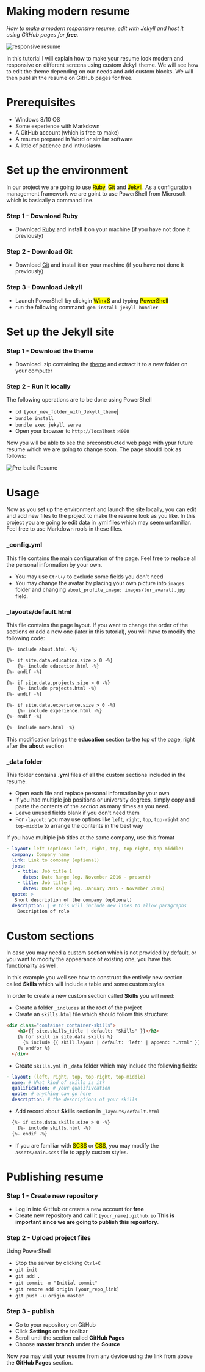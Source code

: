 # Making modern resume

*How to make a modern responsive resume, edit with Jekyll and host it using GitHub pages for **free**.*

![responsive resume](./readme_data/Front.JPG)

In this tutorial I will explain how to make your resume look modern and responsive on different screens using custom Jekyll theme. We will see how to edit the theme depending on our needs and add custom blocks. We will then publish the resume on GitHub pages for free.

# Prerequisites

* Windows 8/10 OS
* Some experience with Markdown
* A GitHub account (which is free to make)
* A resume prepared in Word or similar software
* A little of patience and inthusiasm

# Set up the environment
In our project we are going to use <mark>Ruby</mark>, <mark>Git</mark> and <mark>Jekyll</mark>. As a configuration management framework we are goint to use PowerShell from Microsoft which is basically a command line.

### Step 1 - Download Ruby
* Download [Ruby](https://rubyinstaller.org/downloads/) and install it on your machine (if you have not done it previously)

### Step 2 - Download Git
* Download [Git](https://git-scm.com/downloads) and install it on your machine (if you have not done it previously)

### Step 3 - Download Jekyll
* Launch PowerShell by clickgin <mark>Win+S</mark> and typing <mark>PowerShell</mark>
* run the following command: `gem install jekyll bundler`

# Set up the Jekyll site

### Step 1 - Download the theme
* Download .zip containing the [theme](https://github.com/sproogen/modern-resume-theme/archive/gh-pages.zip) and extract it to a new folder on your computer

### Step 2 - Run it locally
The following operations are to be done using PowerShell
* `cd [your_new_folder_with_Jekyll_theme`]
* `bundle install`
* `bundle exec jekyll serve`
* Open your browser to `http://localhost:4000`

Now you will be able to see the preconstructed web page with ypur future resume which we are going to change soon. The page should look as follows:

![Pre-build Resume](./readme_data/pre-built.JPG)

# Usage

Now as you set up the environment and launch the site locally, you can edit and add new files to the project to make the resume look as you like. In this project you are going to edit data in .yml files which may seem unfamiliar. Feel free to use Markdown rools in these files.

### _config.yml
This file contains the main configuration of the page. Feel free to replace all the personal information by your own.
* You may use `Ctrl+/` to exclude some fields you don't need
* You may change the avatar by placing your own picture into `images` folder and changing `about_profile_image: images/[ur_avarat].jpg` field.

### _layouts/default.html
This file contains the page layout. If you want to change the order of the sections or add a new one (later in this tutorial), you will have to modify the following code:

``` html
{%- include about.html -%}

{%- if site.data.education.size > 0 -%}
    {%- include education.html -%}
{%- endif -%}

{%- if site.data.projects.size > 0 -%}
    {%- include projects.html -%}
{%- endif -%}

{%- if site.data.experience.size > 0 -%}
    {%- include experience.html -%}
{%- endif -%}

{%- include more.html -%}
```

This modification brings the **education** section to the top of the page, right after the **about** section

### _data folder
This folder contains **.yml** files of all the custom sections included in the resume.
* Open each file and replace personal information by your own
* If you had multiple job positions or university degrees, simply copy and paste the contents of the *section* as many times as you need.
* Leave unused fields blank if you don't need them
* For `-layout:` you may use options like `left`, `right`, `top`, `top-right` and `top-middle` to arrange the contents in the best way

If you have multiple job titles at the same company, use this fromat

``` yml
- layout: left (options: left, right, top, top-right, top-middle)
  company: Company name
  link: Link to company (optional)
  jobs:
    - title: Job title 1
      dates: Date Range (eg. November 2016 - present)
    - title: Job title 2
      dates: Date Range (eg. January 2015 - November 2016)
  quote: >
   Short description of the company (optional)
  description: | # this will include new lines to allow paragraphs
    Description of role
```

# Custom sections
In case you may need a custom section which is not provided by default, or you want to modify the appearance of existing one, you have this functionality as well.

In this example you well see how to construct the entirely new section called **Skills** which will include a table and some custom styles.

In order to create a new custom section called **Skills** you will need:
* Create a folder `_includes` at the root of the project
* Create an `skills.html` file which should follow this structure:

``` html
<div class="container container-skills">
    <h3>{{ site.skills_title | default: "Skills" }}</h3>
    {% for skill in site.data.skills %}
      {% include {{ skill.layout | default: 'left' | append: ".html" }} item=skill %}
    {% endfor %}
  </div>
```

* Create `skills.yml` in `_data` folder which may include the following fields:

``` yml
- layout: (left, right, top, top-right, top-middle)
  name: # What kind of skills is it?
  qualification: # your qualifivcation
  quote: # anything can go here
  description: # the descriptions of your skills
```

* Add record about **Skills** section in `_layouts/default.html`

``` html
  {%- if site.data.skills.size > 0 -%}
    {%- include skills.html -%}
  {%- endif -%}
```
* If you are familiar with <mark>SCSS</mark> or <mark>CSS</mark>, you may modify the `assets/main.scss` file to apply custom styles.

# Publishing resume

### Step 1 - Create new repository
* Log in into GitHub or create a new account for **free**
* Create new repository and call it `[your_name].github.io` **This is important since we are going to publish this repository**.

### Step 2 - Upload project files
Using PowerShell
* Stop the server by clicking `Ctrl+C`
* `git init`
* `git add .`
* `git commit -m "Initial commit"`
* `git remore add origin [your_repo_link]`
* `git push -u origin master`

### Step 3 - publish
* Go to your repository on GitHub
* Click **Settings** on the toolbar
* Scroll until the section called **GitHub Pages**
* Choose **master branch** under the **Source**

Now you may visit your resume from any device using the link from above the **GitHub Pages** section.